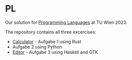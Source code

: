 # PL
Our solution for [Programming Languages](https://tiss.tuwien.ac.at/course/educationDetails.xhtml?dswid=6957&dsrid=318&courseNr=185208&semester=2023S&locale=en) at TU Wien 2023.

The repository contains all three excercises:
- [Calculator](https://github.com/flofriday/PL/tree/main/calculator) - Aufgabe 1 using Rust
- Aufgabe 2 using Python
- [Editor](https://github.com/flofriday/PL/tree/main/editor) - Aufgabe 3 using Haskell and GTK